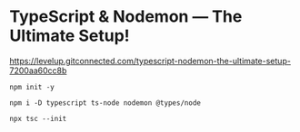 # TypeScript & Nodemon — The Ultimate Setup! #

<https://levelup.gitconnected.com/typescript-nodemon-the-ultimate-setup-7200aa60cc8b>


```shell
npm init -y
```

```shell
npm i -D typescript ts-node nodemon @types/node
```

```shell
npx tsc --init
```

